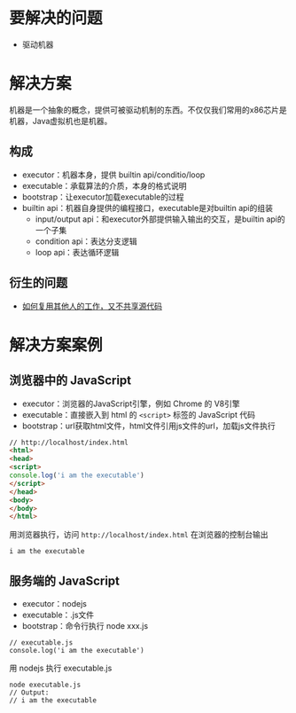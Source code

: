 # 要解决的问题

* 驱动机器

# 解决方案

机器是一个抽象的概念，提供可被驱动机制的东西。不仅仅我们常用的x86芯片是机器，Java虚拟机也是机器。

## 构成

* executor：机器本身，提供 builtin api/conditio/loop
* executable：承载算法的介质，本身的格式说明
* bootstrap：让executor加载executable的过程
* builtin api：机器自身提供的编程接口，executable是对builtin api的组装
  * input/output api：和executor外部提供输入输出的交互，是builtin api的一个子集
  * condition api：表达分支逻辑
  * loop api：表达循环逻辑

## 衍生的问题

* [如何复用其他人的工作，又不共享源代码](/如何复用其他人的工作，又不共享源代码.md)

# 解决方案案例

## 浏览器中的 JavaScript

* executor：浏览器的JavaScript引擎，例如 Chrome 的 V8引擎
* executable：直接嵌入到 html 的 `<script>` 标签的 JavaScript 代码
* bootstrap：url获取html文件，html文件引用js文件的url，加载js文件执行

```html
// http://localhost/index.html
<html>
<head>
<script>
console.log('i am the executable')
</script>
</head>
<body>
</body>
</html>
```

用浏览器执行，访问 `http://localhost/index.html` 在浏览器的控制台输出

```
i am the executable
```

## 服务端的 JavaScript

* executor：nodejs
* executable：.js文件
* bootstrap：命令行执行 node xxx.js

```
// executable.js
console.log('i am the executable')
```

用 nodejs 执行 executable.js

```
node executable.js
// Output:
// i am the executable
```